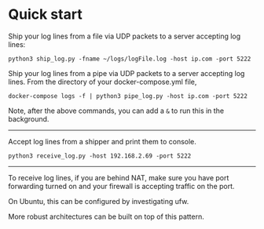 # Quick start

Ship your log lines from a file via UDP packets to a server accepting log lines:
```
python3 ship_log.py -fname ~/logs/logFile.log -host ip.com -port 5222  
```

Ship your log lines from a pipe via UDP packets to a server accepting log lines. From the directory of your docker-compose.yml file,
```
docker-compose logs -f | python3 pipe_log.py -host ip.com -port 5222  
```

Note, after the above commands, you can add a ```&``` to run this in the background.

<hr>

Accept log lines from a shipper and print them to console.
```
python3 receive_log.py -host 192.168.2.69 -port 5222
```
<hr>
To receive log lines, if you are behind NAT, make sure you have port forwarding turned on and your firewall is accepting traffic on the port.

On Ubuntu, this can be configured by investigating ufw.

More robust architectures can be built on top of this pattern.
